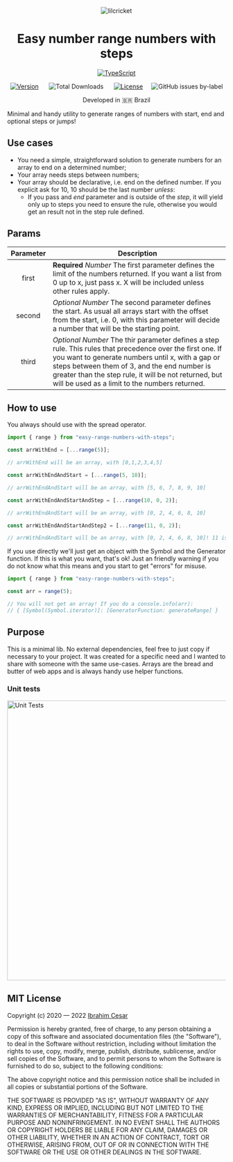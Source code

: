 <div align="center">
  
  ![lilcricket](https://user-images.githubusercontent.com/509054/164233040-8bf65eb0-09f5-4ec3-94f6-50efe6514621.png)
  
  # Easy number range numbers with steps
  
  [![TypeScript](https://badges.frapsoft.com/typescript/code/typescript.svg?v=101)](https://www.typescriptlang.org/)

[![Version](https://img.shields.io/npm/v/easy-range-numbers-with-steps?label=latest%20version)](https://www.npmjs.com/package/easy-range-numbers-with-steps)&nbsp; &nbsp;&nbsp; &nbsp;![Total Downloads](https://img.shields.io/npm/dt/easy-range-numbers-with-steps?color=%23FF0000&logo=npm)&nbsp; &nbsp;&nbsp; &nbsp;[![License](https://badgen.net/github/license/ibrahimcesar/easy-ranges-numbers-with-steps)](./LICENSE)&nbsp; &nbsp;  &nbsp;![GitHub issues by-label](https://img.shields.io/github/issues/ibrahimcesar/easy-ranges-numbers-with-steps/bug)

 
<p>Developed in 🇧🇷 <span role="img" aria-label="Flag for Brazil">Brazil</p>
  
</div>

Minimal and handy utility to generate ranges of numbers with start, end and
optional steps or jumps!

## Use cases

- You need a simple, straightforward solution to generate numbers for an array
  to end on a determined number;
- Your array needs steps between numbers;
- Your array should be declarative, i.e. end on the defined number. If you
  explicit ask for 10, 10 should be the last number _unless_:
  - If you pass and _end_ parameter and is outside of the _step_, it will yield
    only up to steps you need to ensure the rule, otherwise you would get an
    result not in the step rule defined.

## Params

| Parameter 	| Description                                                                                                                                                                                                                                                                                                                	|
|:---------:	|----------------------------------------------------------------------------------------------------------------------------------------------------------------------------------------------------------------------------------------------------------------------------------------------------------------------------	|
| first     	| **Required** _Number_ The first parameter defines the limit of the numbers returned. If you want a list from 0 up to x, just pass x. X will be included unless other rules apply.                                                                                                                                          	|
| second    	| _Optional_ _Number_ The second parameter defines the start. As usual all arrays start with the offset from the start, i.e. 0, with this parameter will decide a number that will be the starting point.                                                                                                                    	|
| third     	| _Optional_ _Number_ The thir parameter defines a step rule. This rules that precedence over the first one. If you want to generate numbers until x, with a gap or steps between them of 3, and the end number is greater than the step rule, it will be not returned, but will be used as a limit to the numbers returned. 	|

## How to use

You always should use with the spread operator.

```js
import { range } from "easy-range-numbers-with-steps";

const arrWithEnd = [...range(5)];

// arrWithEnd will be an array, with [0,1,2,3,4,5]

const arrWithEndAndStart = [...range(5, 10)];

// arrWithEndAndStart will be an array, with [5, 6, 7, 8, 9, 10]

const arrWithEndAndStartAndStep = [...range(10, 0, 2)];

// arrWithEndAndStart will be an array, with [0, 2, 4, 6, 8, 10]

const arrWithEndAndStartAndStep2 = [...range(11, 0, 2)];

// arrWithEndAndStart will be an array, with [0, 2, 4, 6, 8, 10]! 11 is the end, but outside of the desired steps!
```

If you use directly we'll just get an object with the Symbol and the Generator function. If this is what you want, that's ok! Just an friendly warning if you do not know what this means and you start to get "errors" for misuse.


```js
import { range } from "easy-range-numbers-with-steps";

const arr = range(5);

// You will not get an array! If you do a console.info(arr):
// { [Symbol(Symbol.iterator)]: [GeneratorFunction: generateRange] }
```

## Purpose

This is a minimal lib. No external dependencies, feel free to just copy if necessary to your project. It was created for a specific need and I wanted to share with someone with the same use-cases. Arrays are the bread and butter of web apps and is always handy use helper functions.

### Unit tests


<img width="643" alt="Unit Tests" src="https://user-images.githubusercontent.com/509054/164478795-e94413f8-f230-4158-83d3-5d3969136cf6.png">


## MIT License

Copyright (c) 2020 — 2022 [Ibrahim Cesar](https://ibrahimcesar.cloud)

Permission is hereby granted, free of charge, to any person obtaining a copy of
this software and associated documentation files (the "Software"), to deal in
the Software without restriction, including without limitation the rights to
use, copy, modify, merge, publish, distribute, sublicense, and/or sell copies of
the Software, and to permit persons to whom the Software is furnished to do so,
subject to the following conditions:

The above copyright notice and this permission notice shall be included in all
copies or substantial portions of the Software.

THE SOFTWARE IS PROVIDED "AS IS", WITHOUT WARRANTY OF ANY KIND, EXPRESS OR
IMPLIED, INCLUDING BUT NOT LIMITED TO THE WARRANTIES OF MERCHANTABILITY, FITNESS
FOR A PARTICULAR PURPOSE AND NONINFRINGEMENT. IN NO EVENT SHALL THE AUTHORS OR
COPYRIGHT HOLDERS BE LIABLE FOR ANY CLAIM, DAMAGES OR OTHER LIABILITY, WHETHER
IN AN ACTION OF CONTRACT, TORT OR OTHERWISE, ARISING FROM, OUT OF OR IN
CONNECTION WITH THE SOFTWARE OR THE USE OR OTHER DEALINGS IN THE SOFTWARE.
